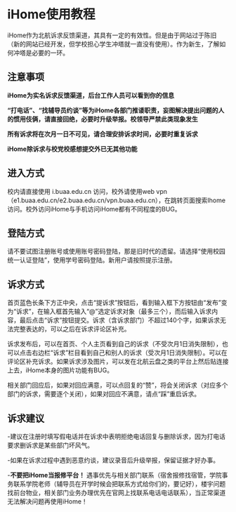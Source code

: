 # iHome使用教程

iHome作为北航诉求反馈渠道，其具有一定的有效性。但是由于网站过于陈旧（新的网站已经开发，但学校担心学生冲塔就一直没有使用）。作为新生，了解如何冲塔是必要的一环。

## 注意事项
**iHome为实名诉求反馈渠道，后台工作人员可以看到你的信息**

**“打电话”、“找辅导员约谈”等为iHome各部门推诿职责，妄图解决提出问题的人的惯用伎俩，请直接回绝，必要时升级举报。校领导严禁此类现象发生**

**所有诉求将在次月一日不可见，请合理安排诉求时间，必要时重复诉求**

**iHome除诉求与校党校感想提交外已无其他功能**

## 进入方式

校内请直接使用 i.buaa.edu.cn 访问，校外请使用web vpn（e1.buaa.edu.cn/e2.buaa.edu.cn/vpn.buaa.edu.cn），在跳转页面搜索Ihome访问。校外访问iHome与手机访问iHome都有不同程度的BUG。

## 登陆方式

请不要试图注册账号或使用账号密码登陆，那是旧时代的遗留。请选择“使用校园统一认证登陆”，使用学号密码登陆。新用户请按照提示注册。

## 诉求方式

首页蓝色长条下方正中央，点击“提诉求”按钮后，看到输入框下方按钮由“发布”变为“诉求”，在输入框首先输入“@”选定诉求对象（最多三个），而后输入诉求内容，最后点击“诉求”按钮提交。诉求（含诉求部门）不超过140个字，如果诉求无法完整表达的，可以之后在诉求评论区补充。

诉求发布后，可以在首页、个人主页看到自己的诉求（不受次月1日消失限制），也可以点击右边栏“诉求”栏目看到自己和别人的诉求（受次月1日消失限制）。可以在评论区补充诉求。如果诉求涉及图片，可以发在北航云盘之类的平台上然后贴连接上去，iHome本身的图片功能有BUG。

相关部门回应后，如果对回应满意，可以点回复的“赞”，将会关闭诉求（对应多个部门的诉求，需要逐个关闭），如果对回应不满意，请点“踩”重启诉求。

## 诉求建议

-建议在注册时填写假电话并在诉求中表明拒绝电话回复与删除诉求，因为打电话要求删诉求是某些部门坏风气。

-如果在诉求过程中遇到恶意约谈，建议录音后升级举报，保留证据才好办事。

-**不要把iHome当报修平台！** 遇事优先与相关部门联系（宿舍报修找宿管，学院事务联系学院老师（辅导员在开学时候会把联系方式给你们的，要记好），楼宇问题找前台物业，相关部门业务办理优先在官网上找联系电话电话联系），当正常渠道无法解决问题再使用iHome！